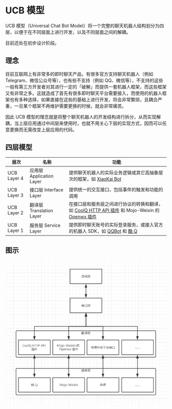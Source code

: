 # UCB 模型

UCB 模型（Universal Chat Bot Model）将一个完整的聊天机器人结构划分为四层，以便于在不同层面上进行开发，以及不同层面之间的解耦。

目前还处在初步设计阶段。

## 理念

目前互联网上有非常多的即时聊天产品，有很多官方支持聊天机器人（例如 Telegram、微信公众号等），也有些不支持（例如 QQ、微信等），不支持的这些一般有第三方开发者对其进行一定的「破解」而提供一套机器人框架，而这些框架又有非常之多。这就造成了首先有很多即时聊天平台需要接入，而使用的机器人框架也有多种选择，如果直接在这些的基础上进行开发，将会非常繁琐，且耦合严重，一旦某个框架不再维护需要更换的时候，就会非常痛苦。

因此 UCB 模型的理念就是将整个聊天机器人的开发结构进行拆分，从而实现解耦，当上层应用通过中间层来使用时，也就不用关心下层的实现方式，因而可以任意更换而无需改变上层应用的代码。

## 四层模型

| 层次 | 名称 | 功能 |
| --- | ---- | --- |
| UCB Layer 4 | 应用层 Application Layer | 提供聊天机器人的实际业务逻辑或其它高抽象层次的框架，如 [XiaoKai Bot](https://github.com/CCZU-DEV/xiaokai-bot) |
| UCB Layer 3 | 接口层 Interface Layer | 提供统一的交互接口，包括事件的触发和功能的调用 |
| UCB Layer 2 | 翻译层 Translation Layer | 在接口层和服务层之间进行协议的转换和翻译，如 [CoolQ HTTP API 插件](https://github.com/richardchien/coolq-http-api) 和 Mojo-Weixin 的 [Openwx 插件](https://metacpan.org/pod/distribution/Mojo-Weixin/lib/Mojo/Weixin.pod#Mojo::Weixin::Plugin::Openwx) |
| UCB Layer 1 | 服务层 Service Layer | 提供即时聊天账号的实际登录服务，或接入官方的机器人 SDK，如 [QQBot](https://github.com/pandolia/qqbot) 和 [酷 Q](https://cqp.cc/) |

## 图示

![Figure 1](figure1.png)
